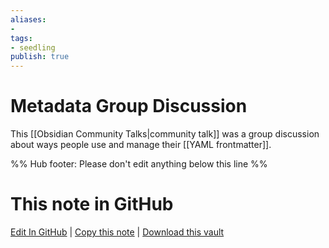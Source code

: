 ```yaml
---
aliases: 
- 
tags:
- seedling
publish: true
---
```


# Metadata Group Discussion

This [[Obsidian Community Talks|community talk]] was a group discussion about ways people use and manage their [[YAML frontmatter]]. 

%% Hub footer: Please don't edit anything below this line %%

# This note in GitHub

<span class="git-footer">[Edit In GitHub](https://github.dev/obsidian-community/obsidian-hub/blob/main/04%20-%20Guides%2C%20Workflows%2C%20%26%20Courses/Community%20Talks/Metadata%20Group%20Discussion.md "git-hub-edit-note") | [Copy this note](https://raw.githubusercontent.com/obsidian-community/obsidian-hub/main/04%20-%20Guides%2C%20Workflows%2C%20%26%20Courses/Community%20Talks/Metadata%20Group%20Discussion.md "git-hub-copy-note") | [Download this vault](https://github.com/obsidian-community/obsidian-hub/archive/refs/heads/main.zip "git-hub-download-vault") </span>